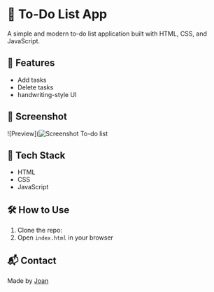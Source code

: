 # 📝 To-Do List App

A simple and modern to-do list application built with HTML, CSS, and JavaScript.

## 🔧 Features
- Add tasks
- Delete tasks
- handwriting-style UI

## 📸 Screenshot
![Preview](![Screenshot To-do list](https://github.com/user-attachments/assets/4edd3324-6d9c-40c0-a4eb-7b4eacf62f45)

## 📂 Tech Stack
- HTML
- CSS
- JavaScript

## 🛠️ How to Use
1. Clone the repo:
2. Open `index.html` in your browser

## 📬 Contact
Made by [Joan](https://github.com/Joann-code)
